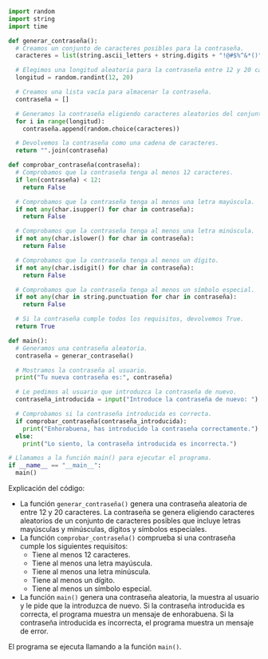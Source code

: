 ```python
import random
import string
import time

def generar_contraseña():
  # Creamos un conjunto de caracteres posibles para la contraseña.
  caracteres = list(string.ascii_letters + string.digits + "!@#$%^&*()")

  # Elegimos una longitud aleatoria para la contraseña entre 12 y 20 caracteres.
  longitud = random.randint(12, 20)

  # Creamos una lista vacía para almacenar la contraseña.
  contraseña = []

  # Generamos la contraseña eligiendo caracteres aleatorios del conjunto de caracteres posibles.
  for i in range(longitud):
    contraseña.append(random.choice(caracteres))

  # Devolvemos la contraseña como una cadena de caracteres.
  return "".join(contraseña)

def comprobar_contraseña(contraseña):
  # Comprobamos que la contraseña tenga al menos 12 caracteres.
  if len(contraseña) < 12:
    return False

  # Comprobamos que la contraseña tenga al menos una letra mayúscula.
  if not any(char.isupper() for char in contraseña):
    return False

  # Comprobamos que la contraseña tenga al menos una letra minúscula.
  if not any(char.islower() for char in contraseña):
    return False

  # Comprobamos que la contraseña tenga al menos un dígito.
  if not any(char.isdigit() for char in contraseña):
    return False

  # Comprobamos que la contraseña tenga al menos un símbolo especial.
  if not any(char in string.punctuation for char in contraseña):
    return False

  # Si la contraseña cumple todos los requisitos, devolvemos True.
  return True

def main():
  # Generamos una contraseña aleatoria.
  contraseña = generar_contraseña()

  # Mostramos la contraseña al usuario.
  print("Tu nueva contraseña es:", contraseña)

  # Le pedimos al usuario que introduzca la contraseña de nuevo.
  contraseña_introducida = input("Introduce la contraseña de nuevo: ")

  # Comprobamos si la contraseña introducida es correcta.
  if comprobar_contraseña(contraseña_introducida):
    print("Enhorabuena, has introducido la contraseña correctamente.")
  else:
    print("Lo siento, la contraseña introducida es incorrecta.")

# Llamamos a la función main() para ejecutar el programa.
if __name__ == "__main__":
  main()
```

Explicación del código:

* La función `generar_contraseña()` genera una contraseña aleatoria de entre 12 y 20 caracteres. La contraseña se genera eligiendo caracteres aleatorios de un conjunto de caracteres posibles que incluye letras mayúsculas y minúsculas, dígitos y símbolos especiales.
* La función `comprobar_contraseña()` comprueba si una contraseña cumple los siguientes requisitos:
    * Tiene al menos 12 caracteres.
    * Tiene al menos una letra mayúscula.
    * Tiene al menos una letra minúscula.
    * Tiene al menos un dígito.
    * Tiene al menos un símbolo especial.
* La función `main()` genera una contraseña aleatoria, la muestra al usuario y le pide que la introduzca de nuevo. Si la contraseña introducida es correcta, el programa muestra un mensaje de enhorabuena. Si la contraseña introducida es incorrecta, el programa muestra un mensaje de error.

El programa se ejecuta llamando a la función `main()`.
